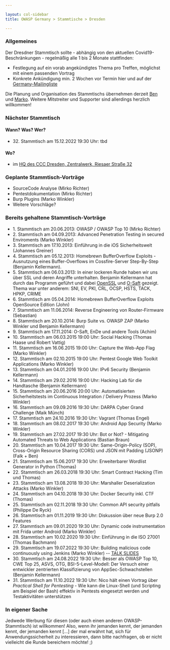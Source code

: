 ```yaml
---

layout: col-sidebar
title: OWASP Germany > Stammtische > Dresden

---
```


### Allgemeines

Der Dresdner Stammtisch sollte - abhängig von den aktuellen Covid19-Beschränkungen - regelmäßig alle 1 bis 2 Monate
stattfinden:

- Festlegung auf ein vorab angekündigtes Thema pro Treffen, möglichst
  mit einem passenden Vortrag
- Konkrete Ankündigung min. 2 Wochen vor Termin hier und auf der
  [Germany-Mailingliste](https://groups.google.com/a/owasp.org/group/germany-chapter/)

Die Planung und Organisation des Stammtischs übernehmen derzeit
[Ben](mailto:benjamin.kellermann@gmx.de) und [Marko](mailto:mwinkler@omgwtfquak.de). Weitere Mitstreiter und Supporter
sind allerdings herzlich willkommen!

### Nächster Stammtisch

#### Wann? Was? Wer?

- 32\. Stammtisch am 15.12.2022 19:30 Uhr: tbd

#### Wo?

- im [HQ des CCC Dresden, Zentralwerk, Riesaer
  Straße 32](https://c3d2.de/space.html)

### Geplante Stammtisch-Vorträge

- SourceCode Analyse (Mirko Richter)
- Pentestdokumentation (Mirko Richter)
- Burp Plugins (Marko Winkler)
- Weitere Vorschläge?

### Bereits gehaltene Stammtisch-Vorträge

- 1\. Stammtisch am 20.06.2013: OWASP / OWASP Top 10 (Mirko Richter)
- 2\. Stammtisch am 04.09.2013: Advanced Penetration Testing in secured Enviroments (Marko Winkler)
- 3\. Stammtisch am 17.10.2013: Einführung in die iOS Sicherheitswelt (Johannes Greiner)
- 4\. Stammtisch am 05.12.2013: Homebrewn BufferOverflow Exploits - Ausnutzung eines Buffer-Overflows im Cossfire-Server
  Step-By-Step (Benjamin Kellermann).
- 5\. Stammtisch am 06.03.2013: In einer lockeren Runde haben wir uns über SSL und deren Angriffe unterhalten. Benjamin
  Kellermann hat durch das Programm geführt und dabei [OpenSSL](https://www.openssl.org/)
  und [O-Saft](https://www.owasp.org/index.php/O-Saft) gezeigt. Thema war unter anderem: SNI, EV, PKI, CRL, OCSP, HSTS,
  TACK, HPKP, CRIME
- 6\. Stammtisch am 05.04.2014: Homebrewn BufferOverflow Exploits OpenSource Edition (John)
- 7\. Stammtisch am 11.06.2014: Reverse Engineering von Router-Firmware (Sebastian)
- 8\. Stammtisch am 20.10.2014: Burp Suite vs. OWASP ZAP (Marko Winkler und Benjamin Kellermann)
- 9\. Stammtisch am 17.11.2014: O-Saft, EnDe und andere Tools (Achim)
- 10\. Stammtisch am 06.03.2015 19:00 Uhr: Social Hacking (Thomas Haase und Robert Vattig)
- 11\. Stammtisch am 16.06.2015 19:00 Uhr: Capture the Web-App Flag (Marko Winkler)
- 12\. Stammtisch am 02.10.2015 19:00 Uhr: Pentest Google Web Toolkit Applications (Marko Winkler)
- 13\. Stammtisch am 04.01.2016 19:00 Uhr: IPv6 Security (Benjamin Kellermann)
- 14\. Stammtisch am 29.02.2016 19:00 Uhr: Hacking Lab für die Handtasche (Benjamin Kellermann)
- 15\. Stammtisch am 20.06.2016 20:00 Uhr: Automatisierten Sicherheitstests im Continuous Integration / Delivery
  Prozess (Marko Winkler)
- 16\. Stammtisch am 09.09.2016 19:30 Uhr: DARPA Cyber Grand Challenge (Maik Münch)
- 17\. Stammtisch am 24.10.2016 19:30 Uhr: Vagrant (Thomas Engel)
- 18\. Stammtisch am 08.02.2017 19:30 Uhr: Android App Security (Marko Winkler)
- 19\. Stammtisch am 27.02.2017 19:30 Uhr: Bot or Not? - Mitigating Automated Threats to Web Applications (Bastian
  Braun)
- 20\. Stammtisch am 10.04.2017 19:30 Uhr: Same-Origin-Policy (SOP), Cross-Origin Resource Sharing (CORS) und JSON mit
  Padding (JSONP) (Falk + Ben)
- 21\. Stammtisch am 15.06.2017 19:30 Uhr: Erweiterbarer Wordlist Generator in Python (Thomas)
- 22\. Stammtisch am 26.03.2018 19:30 Uhr: Smart Contract Hacking (Tim und Thomas)
- 23\. Stammtisch am 13.08.2018 19:30 Uhr: Marshaller Deserialization Attacks (Marko Winkler)
- 24\. Stammtisch am 04.10.2018 19:30 Uhr: Docker Security inkl. CTF (Thomas)
- 25\. Stammtisch am 02.11.2018 19:30 Uhr: Common API security pitfalls (Philippe De Ryck)
- 26\. Stammtisch am 01.11.2019 19:30 Uhr: Diskussion über neue Burp 2.0 Features
- 27\. Stammtisch am 09.01.2020 19:30 Uhr: Dynamic code instrumentation mit Frida unter Android (Marko Winkler)
- 28\. Stammtisch am 10.02.2020 19:30 Uhr: Einführung in die ISO 27001 (Thomas Bachmann)
- 29\. Stammtisch am 19.07.2022 19:30 Uhr: Building malicious code continuously using Jenkins (Marko Winkler)
  -- [TALK SLIDES](assets/slides/2022-07-19_building-malicious-software.pdf)
- 30\. Stammtisch am 24.08.2022 19:30 Uhr: Besser als OWASP Top 10, CWE Top 25, ASVS, OTG, BSI-5-Level-Modell: Der
  Versuch einer entwickler zentrierten Klassifizierung von AppSec-Schwachstellen (Benjamin Kellermann)
- 31\. Stammtisch am 11.10.2022 19:30 Uhr: Nico hält einen Vortrag über *Practical Shell for Pentesting* - Wie kann die Linux-Shell (und Scripting am Beispiel der Bash) effektiv in Pentests eingesetzt werden und Testaktivitäten unterstützen

### In eigener Sache

Jedwede Werbung für diesen (oder auch einen anderen OWASP-Stammtisch) ist willkommen\! Also, wenn ihr jemanden kennt,
der jemanden kennt, der jemanden kennt \[...\] der mal erwähnt hat, sich für Anwendungssicherheit zu interessieren, dann
bitte nachfragen, ob er nicht vielleicht die Runde bereichern möchte\! ;)